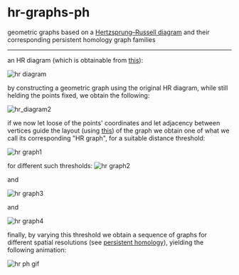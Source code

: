 # hr-graphs-ph
geometric graphs based on a [Hertzsprung–Russell diagram](https://en.wikipedia.org/wiki/Hertzsprung%E2%80%93Russell_diagram) and their corresponding persistent homology graph families
___

an HR diagram (which is obtainable from [this](https://github.com/izzorts/hr-graphs-ph/blob/master/original%20code%20and%20data/simple_plot_9_python.py)):

![hr diagram](https://github.com/izzortsi/hr-graphs-ph/blob/master/src/outputs/HR_diag.png)

by constructing a geometric graph using the original HR diagram, while still helding the points fixed, we obtain the following: 

![hr_diagram2](https://github.com/izzortsi/hr-graphs-ph/blob/master/src/outputs/HR_diag_edges_0.09.png)

if we now let loose of the points' coordinates and let adjacency between vertices guide the layout (using [this](http://yifanhu.net/PUB/graph_draw_small.pdf)) of the graph we obtain one of what we call its corresponding "HR graph", for a suitable distance threshold:

![hr graph1](https://github.com/izzortsi/hr-graphs-ph/blob/master/src/outputs/HR_sfdp0.001.png)

for different such thresholds:
![hr graph2](https://github.com/izzortsi/hr-graphs-ph/blob/master/src/outputs/HR_sfdp0.03.png)

and

![hr graph3](https://github.com/izzortsi/hr-graphs-ph/blob/master/src/outputs/HR_sfdp0.05.png)

and

![hr graph4](https://github.com/izzortsi/hr-graphs-ph/blob/master/src/outputs/HR_sfdp0.09.png)

finally, by varying this threshold we obtain a sequence of graphs for different spatial resolutions (see [persistent homology](https://en.wikipedia.org/wiki/Persistent_homology)), yielding the following animation:

![hr ph gif](https://github.com/izzortsi/hr-graphs-ph/blob/master/src/outputs/hrph.gif)

